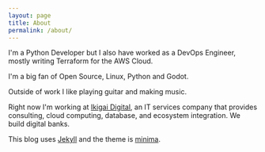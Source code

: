 ```yaml
---
layout: page
title: About
permalink: /about/
---
```


I'm a Python Developer but I also have worked as a DevOps Engineer, mostly writing Terraform for the AWS Cloud. 

I'm a big fan of Open Source, Linux, Python and Godot. 

Outside of work I like playing guitar and making music.

Right now I'm working at [Ikigai Digital](https://ikigaidigital.io/), an IT services company that provides consulting, cloud computing, database, and ecosystem integration. We build digital banks.

This blog uses [Jekyll](https://jekyllrb.com/) and the theme is [minima](https://github.com/jekyll/minima).
